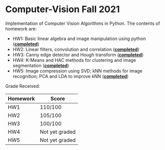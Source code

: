 # Computer-Vision Fall 2021

Implementation of Computer Vision Algorithms in Python. The contents of homework are:

* HW1: Basic linear algebra and image manipulation using python ([**completed**](/hw1/h1.ipynb))
* HW2: Linear filters, convolution and correlation ([**completed**](/hw2/hw2.ipynb))
* HW3: Canny edge detector and Hough transform ([**completed**](/hw3/hw3.ipynb))
* HW4: K-Means and HAC methods for clustering and image segmentation ([**completed**](/hw4/hw4.ipynb))
* HW5: Image compression using SVD; kNN methods for image recognition; PCA and LDA to improve kNN ([**completed**](/hw5/hw5.ipynb))

Grade Received:

| Homework    | Score       |
| ----------- | ----------- |
| HW1         |    110/100  |
| HW2         |    105/100  |
| HW3         |    100/100  |
| HW4         | Not yet graded |
| HW5         | Not yet graded |
